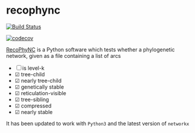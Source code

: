# recophync
[![Build Status](https://travis-ci.com/AndrewQuijano/recophync.svg?branch=master)](https://travis-ci.com/AndrewQuijano/recophync)  
  
[![codecov](https://codecov.io/gh/AndrewQuijano/recophync/branch/main/graph/badge.svg?token=QdrNMDBjw0)](https://codecov.io/gh/AndrewQuijano/recophync)

[RecoPhyNC](http://phylnet.univ-mlv.fr/recophync/) is a Python software which tests 
whether a phylogenetic network, given as a file containing a list of arcs
* &#9744; is level-k
* &#9745; tree-child
* &#9745; nearly tree-child
* &#9745; genetically stable
* &#9745; reticulation-visible
* &#9745; tree-sibling
* &#9745; compressed
* &#9745; nearly stable 

It has been updated to work with `Python3` and the latest version of `networkx`